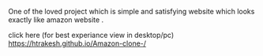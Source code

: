 One of the loved project which is simple and satisfying website which looks exactly like amazon website . 

click here (for best experiance view in desktop/pc)
https://htrakesh.github.io/Amazon-clone-/
